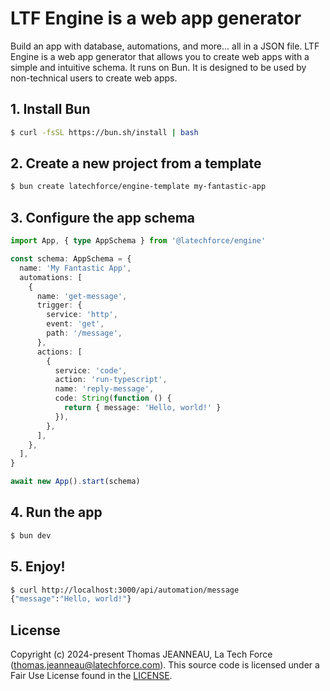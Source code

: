 # LTF Engine is a web app generator

Build an app with database, automations, and more... all in a JSON file. LTF Engine is a web app
generator that allows you to create web apps with a simple and intuitive schema. It runs on Bun.
It is designed to be used by non-technical users to create web apps.

## 1. Install Bun

```bash
$ curl -fsSL https://bun.sh/install | bash
```

## 2. Create a new project from a template

```bash
$ bun create latechforce/engine-template my-fantastic-app
```

## 3. Configure the app schema

```typescript title="index.ts"
import App, { type AppSchema } from '@latechforce/engine'

const schema: AppSchema = {
  name: 'My Fantastic App',
  automations: [
    {
      name: 'get-message',
      trigger: {
        service: 'http',
        event: 'get',
        path: '/message',
      },
      actions: [
        {
          service: 'code',
          action: 'run-typescript',
          name: 'reply-message',
          code: String(function () {
            return { message: 'Hello, world!' }
          }),
        },
      ],
    },
  ],
}

await new App().start(schema)
```

## 4. Run the app

```bash
$ bun dev
```

## 5. Enjoy!

```bash
$ curl http://localhost:3000/api/automation/message
{"message":"Hello, world!"}
```

## License

Copyright (c) 2024-present Thomas JEANNEAU, La Tech Force (thomas.jeanneau@latechforce.com). This source code is licensed under a Fair Use License found in the [LICENSE](https://github.com/latechforce/engine/blob/main/LICENSE.md).
